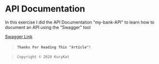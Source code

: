 # API Documentation

In this exercise I did the API Documentation "my-bank-API" to learn how to document an API using the "Swagger" tool

[Swagger Link](https://swagger.io)



> #### ``Thanks For Reading This "Article"!``

>     Copyright © 2020 KuryKat